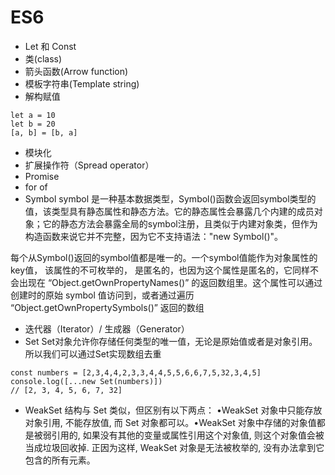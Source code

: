 # ES6
- Let 和 Const
- 类(class)
- 箭头函数(Arrow function)
- 模板字符串(Template string)
- 解构赋值 
```
let a = 10
let b = 20
[a, b] = [b, a]
```
- 模块化
- 扩展操作符（Spread operator）
- Promise
- for of
- Symbol
symbol 是一种基本数据类型，Symbol()函数会返回symbol类型的值，该类型具有静态属性和静态方法。它的静态属性会暴露几个内建的成员对象；它的静态方法会暴露全局的symbol注册，且类似于内建对象类，但作为构造函数来说它并不完整，因为它不支持语法："new Symbol()"。

每个从Symbol()返回的symbol值都是唯一的。一个symbol值能作为对象属性的key值， 该属性的不可枚举的， 是匿名的，也因为这个属性是匿名的，它同样不会出现在 “Object.getOwnPropertyNames()” 的返回数组里。这个属性可以通过创建时的原始 symbol 值访问到，或者通过遍历 “Object.getOwnPropertySymbols()” 返回的数组
- 迭代器（Iterator）/ 生成器（Generator）
- Set
Set对象允许你存储任何类型的唯一值，无论是原始值或者是对象引用。
所以我们可以通过Set实现数组去重
```
const numbers = [2,3,4,4,2,3,3,4,4,5,5,6,6,7,5,32,3,4,5]
console.log([...new Set(numbers)]) 
// [2, 3, 4, 5, 6, 7, 32]
```
- WeakSet 结构与 Set 类似，但区别有以下两点：
•WeakSet 对象中只能存放对象引用, 不能存放值, 而 Set 对象都可以。•WeakSet 对象中存储的对象值都是被弱引用的, 如果没有其他的变量或属性引用这个对象值, 则这个对象值会被当成垃圾回收掉. 正因为这样, WeakSet 对象是无法被枚举的, 没有办法拿到它包含的所有元素。
